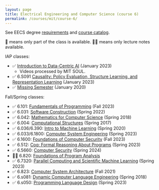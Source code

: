 ```yaml
---
layout: page
title: Electrical Engineering and Computer Science (course 6)
permalink: /courses/mit/course-6/
---
```


See EECS degree [requirements](https://www.eecs.mit.edu/academics/undergraduate-programs/curriculum/) and [course catalog](http://student.mit.edu/catalog/m6a.html).

🔄 means only part of the class is available.
🔄📝 means only lecture notes available.

IAP classes:
- ✅ [Introduction to Data-Centric AI](https://dcai.csail.mit.edu) (January 2023)
    - Videos processed by MIT SOUL.
- ✅ 6.S091 [Causality: Policy Evaluation, Structure Learning, and Representation Learning](https://github.com/csquires/6.S091-causality) (January 2023)
- ✅ [Missing Semester](https://missing.csail.mit.edu/) (January 2020)

Fall/Spring classes:
- ✅ 6.101: [Fundamentals of Programming](https://py.mit.edu/fall23) (Fall 2023)
- ✅ 6.031: [Software Construction](https://web.mit.edu/6.031/www/sp22/) (Spring 2022)
- ✅ 6.042: [Mathematics for Computer Science](https://learning-modules.mit.edu/materials/index.html?uuid=/course/6/sp18/6.042#materials) (Spring 2018)
- ✅ 6.004: [Computational Structures](https://ocw.mit.edu/courses/6-004-computation-structures-spring-2017/) (Spring 2017)
- ✅ 6.036/6.390: [Intro to Machine Learning](https://openlearninglibrary.mit.edu/courses/course-v1:MITx+6.036+1T2019/course/#block-v1:MITx+6.036+1T2019+type@sequential+block@intro_ml) (Spring 2020)
- ✅ 6.033/6.1800: [Computer System Engineering](https://web.mit.edu/6.1800/www/) (Spring 2023)
- ✅ 6.1600: [Foundations of Computer Security](https://61600.csail.mit.edu/2023/) (Fall 2023)
- ✅ 6.512: [Coq: Formal Reasoning About Programs](frap.csail.mit.edu) (Spring 2023)
- ✅ 6.5660: [Computer Security](https://css.csail.mit.edu/6.5660/2024/schedule.html) (Spring 2024)
- 🔄📝 6.820: [Foundations of Program Analysis](https://learning-modules.mit.edu/materials/index.html?uuid=/course/6/fa15/6.820)
- ✅ 6.7320: [Parallel Computing and Scientific Machine Learning](https://book.sciml.ai/) (Spring 2023)
- ✅ 6.823: [Computer System Architecture](https://web.archive.org/web/20220525062408/http://csg.csail.mit.edu/6.823/lecnotes.html) (Fall 2021)
- ✅ 6.s081: [Dynamic Computer Language Engineering](http://6.s081.scripts.mit.edu/sp18/schedule.html) (Spring 2018)
- ✅ 6.s050: [Programming Language Design](https://people.csail.mit.edu/feser/pld-s23/) (Spring 2023)
